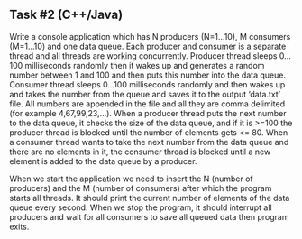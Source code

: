 ## Task #2​ (C++/Java)

Write a console application which has N producers (N=1…10), M consumers (M=1…10) and one data queue. Each producer and consumer is a separate thread and all threads are working concurrently. Producer thread sleeps 0…100 milliseconds randomly then it wakes up and generates a random number between 1 and 100 and then puts this number into the data queue.  Consumer thread sleeps 0…100 milliseconds randomly and then wakes up and takes the number from the queue and saves it to the output ‘data.txt’ file. All numbers are appended in the file and all they are comma delimited (for example 4,67,99,23,…). When a producer thread puts the next number to the data queue, it checks the size of the data queue, and if it is >=100 the producer thread is blocked until the number of elements gets <= 80. When a consumer thread wants to take the next number from the data queue and there are no elements in it, the consumer thread is blocked until a new element is added to the data queue by a producer.

When we start the application we need to insert the N (number of producers) and the M (number of consumers) after which the program starts all threads. It should print the current number of elements of the data queue every second. When we stop the program, it should interrupt all producers and wait for all consumers to save all queued data then program exits.
